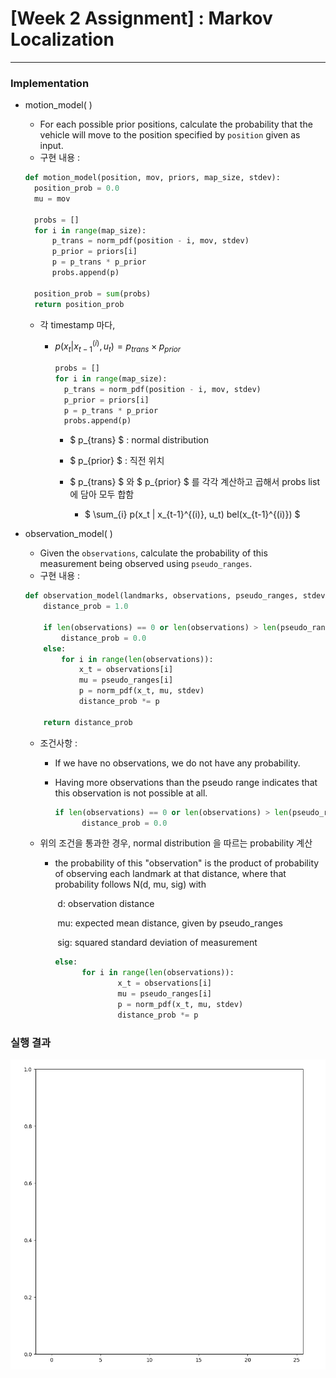 # **[Week 2 Assignment] : Markov Localization**

------

### Implementation

- motion_model( )

  - For each possible prior positions, calculate the probability that the vehicle will move to the position specified by `position` given as input.
  - 구현 내용 :

  ```python
  def motion_model(position, mov, priors, map_size, stdev):
  	position_prob = 0.0
    mu = mov
  
    probs = []
    for i in range(map_size):
        p_trans = norm_pdf(position - i, mov, stdev)
        p_prior = priors[i]
        p = p_trans * p_prior
        probs.append(p)
  
    position_prob = sum(probs)
    return position_prob
  ```

  - 각 timestamp 마다,

    - $p(x_t | x_{t-1}^{(i)}, u_t) = p_{trans} \times p_{prior}$

      ```python
      probs = []
      for i in range(map_size):
      	p_trans = norm_pdf(position - i, mov, stdev)
        p_prior = priors[i]
        p = p_trans * p_prior
        probs.append(p)
      ```

      - $ p_{trans} $ : normal distribution

      - $ p_{prior} $ : 직전 위치

      - $ p_{trans} $ 와 $ p_{prior} $ 를 각각 계산하고 곱해서 probs list에 담아 모두 합함

        - $ \sum_{i} p(x_t | x_{t-1}^{(i)}, u_t) bel(x_{t-1}^{(i)}) $

          

- observation_model( )

  - Given the `observations`, calculate the probability of this measurement being observed using `pseudo_ranges`.
  - 구현 내용 :

  ```python
  def observation_model(landmarks, observations, pseudo_ranges, stdev):
      distance_prob = 1.0
      
      if len(observations) == 0 or len(observations) > len(pseudo_ranges):
          distance_prob = 0.0
      else:
          for i in range(len(observations)):
              x_t = observations[i]
              mu = pseudo_ranges[i]
              p = norm_pdf(x_t, mu, stdev)
              distance_prob *= p
  
      return distance_prob
  ```

  - 조건사항 :

    - If we have no observations, we do not have any probability.

    - Having more observations than the pseudo range indicates that this observation is not possible at all.

      ```python
      if len(observations) == 0 or len(observations) > len(pseudo_ranges):
      		distance_prob = 0.0
      ```

  - 위의 조건을 통과한 경우, normal distribution 을 따르는 probability 계산

    - the probability of this "observation" is the product of probability of observing each landmark at that distance, where that probability follows N(d, mu, sig) with

      ​	d: observation distance 

      ​	mu: expected mean distance, given by pseudo_ranges 

      ​	sig: squared standard deviation of measurement

      ```python
      else:
      		for i in range(len(observations)):
        			x_t = observations[i]
        			mu = pseudo_ranges[i]
        			p = norm_pdf(x_t, mu, stdev)
        			distance_prob *= p
      ```

### 실행 결과

![week2](week2.gif)
